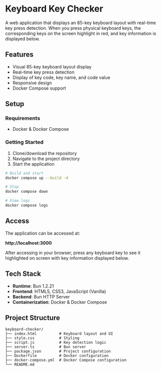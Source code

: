 # Keyboard Key Checker

A web application that displays an 85-key keyboard layout with real-time key press detection. When you press physical keyboard keys, the corresponding keys on the screen highlight in red, and key information is displayed below.

## Features

- Visual 85-key keyboard layout display
- Real-time key press detection
- Display of key code, key name, and code value
- Responsive design
- Docker Compose support

## Setup

### Requirements

- Docker & Docker Compose

### Getting Started

1. Clone/download the repository
2. Navigate to the project directory
3. Start the application

```bash
# Build and start
docker compose up --build -d

# Stop
docker compose down

# View logs
docker compose logs
```

## Access

The application can be accessed at:

**http://localhost:3000**

After accessing in your browser, press any keyboard key to see it highlighted on screen with key information displayed below.

## Tech Stack

- **Runtime**: Bun 1.2.21
- **Frontend**: HTML5, CSS3, JavaScript (Vanilla)
- **Backend**: Bun HTTP Server
- **Containerization**: Docker & Docker Compose

## Project Structure

```
keyboard-checker/
├── index.html          # Keyboard layout and UI
├── style.css           # Styling
├── script.js           # Key detection logic
├── server.ts           # Bun server
├── package.json        # Project configuration
├── Dockerfile          # Docker configuration
├── docker-compose.yml  # Docker Compose configuration
└── README.md
```
